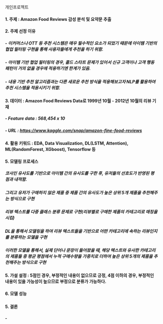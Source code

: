 개인프로젝트
#### 1. 주제 : Amazon Food Reviews 감성 분석 및 요약문 추출
#### 2. 주제 선정 이유 
##### - 이커머스나 OTT 등 추천 시스템은 매우 필수적인 요소가 되었기 때문에 아이템 기반의 협업 필터링 구현을 통해 사용자들에게 추천을 하기 위함.
##### - 아이템 기반 협업 필터링의 경우, 콜드 스타트 문제가 있어서 신규 고객이나 고객 행동 패턴이 거의 없을 경우에 적용하기엔 한계가 있음. 
##### - 내용 기반 추천 알고리즘과는 다른 새로운 추천 방식을 적용해보고자 NLP를 활용하여 추천 시스템을 적용시키기 위함.
#### 3. 데이터 : Amazon Food Reviews Data로 1999년 10월 - 2012년 10월의 리뷰 기재
##### - Feature data : 568,454 x 10
##### - URL : https://www.kaggle.com/snap/amazon-fine-food-reviews
#### 4. 활용 키워드 : EDA, Data Visualization, DL(LSTM, Attention), ML(RandomForest, XGboost), Tensorflow  등
#### 5. 모델링 프로세스
##### 코사인 유사도를 기반으로 아이템 간의 유사도를 구한 후, 유저들의 선호도가 반영된 평점과 내적함. 
##### 그리고 유저가 구매하지 않은 제품 중 제품 간의 유사도가 높은 상위 5개 제품을 추천해주는 방식으로 구현
##### 리뷰 텍스트를 다중 클래스 분류 문제로 구현(리뷰별로 구매한 제품의 카테고리로 매칭을 시킴)
##### DL을 통해서 모델링을 하여 리뷰 텍스트들을 기반으로 어떤 카테고리에 속하는 리뷰인지를 분류하는 모델을 구현
##### 이러한 모델을 통해서, 실제 단어나 문장이 들어왔을 때, 해당 텍스트와 유사한 카테고리의 제품들 중 평균 평점에서 누적 구매수량을 가중치로 더하여 높은 상위 5개의 제품을 추천해주는 방식으로 구현

#### 5. 가설 설정 : 5점인 경우, 부정적인 내용이 없으므로 긍정, 4점 이하의 경우, 부정적인 내용이 있을 가능성이 높으므로 부정으로 분류가 가능하다.
#### 6. 모델 성능
##### 


#### 5. 결론
##### - 
